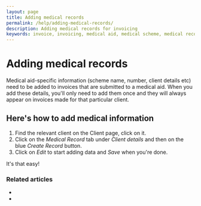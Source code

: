 ```yaml
---
layout: page
title: Adding medical records
permalink: /help/adding-medical-records/
description: Adding medical records for invoicing
keywords: invoice, invoicing, medical aid, medical scheme, medical record
---
```


# Adding medical records

Medical aid-specific information (scheme name, number, client details etc) need to be added to invoices that are submitted to a medical aid. When you add these details, you'll only need to add them once and they will always appear on invoices made for that particular client.

## Here's how to add medical information

1. Find the relevant client on the Client page, click on it.
2. Click on the *Medical Record* tab under *Client details* and then on the blue *Create Record* button.
3. Click on *Edit* to start adding data and *Save* when you're done.

It's that easy!

### Related articles

* [](/help/invoicing-settings)
* [](/help/edit-an-invoice)
